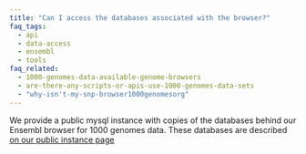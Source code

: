 ```yaml
---
title: "Can I access the databases associated with the browser?"
faq_tags:
  - api
  - data-access
  - ensembl
  - tools
faq_related:
  - 1000-genomes-data-available-genome-browsers
  - are-there-any-scripts-or-apis-use-1000-genomes-data-sets
  - "why-isn't-my-snp-browser1000genomesorg"
---
```

                    
We provide a public mysql instance with copies of the databases behind our Ensembl browser for 1000 genomes data. These databases are described [on our public instance page](http://www.1000genomes.org/node/517)
